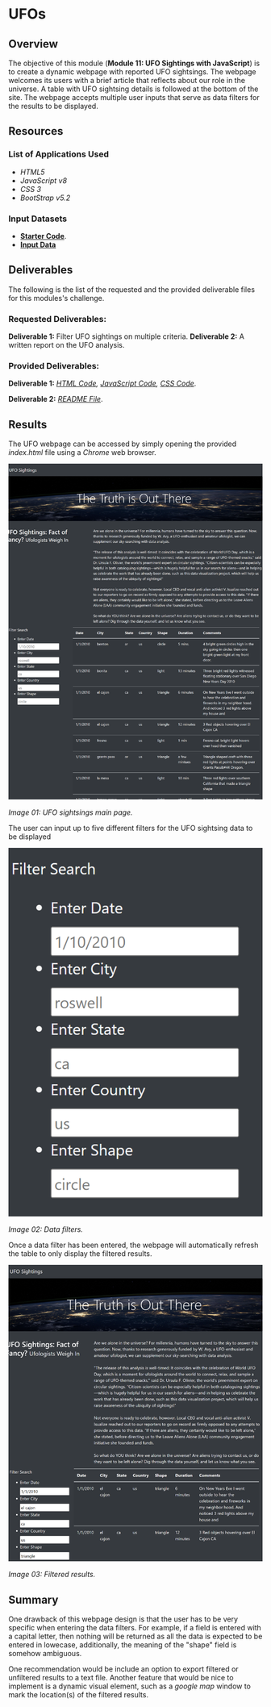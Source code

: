 # UFOs

## Overview

The objective of this module (**Module 11: UFO Sightings with JavaScript**) is to create a dynamic webpage with reported UFO sightsings. The webpage welcomes its users with a brief article that reflects about our role in the universe. A table with UFO sightsing details is followed at the bottom of the site. The webpage accepts multiple user inputs that serve as data filters for the results to be displayed.

## Resources

### List of Applications Used

* *HTML5*
* *JavaScript v8*
* *CSS 3*
* *BootStrap v5.2*

### Input Datasets

* **[Starter Code](https://2u-data-curriculum-team.s3.amazonaws.com/dataviz-online/module_11/ufo_starterCode.js)**.
* **[Input Data](https://2u-data-curriculum-team.s3.amazonaws.com/dataviz-online/module_11/data.js)**

## Deliverables

The following is the list of the requested and the provided deliverable files for this modules's challenge.

### Requested Deliverables:

**Deliverable 1:** Filter UFO sightings on multiple criteria.
**Deliverable 2:** A written report on the UFO analysis.

### Provided Deliverables:

**Deliverable 1:** *[HTML Code](./index.html), [JavaScript Code](./static/js/app.js), [CSS Code](./static/css/style.css)*.

**Deliverable 2:** *[README File](./README.md)*.

## Results

The UFO webpage can be accessed by simply opening the provided *index.html* file using a *Chrome* web browser.

![Image 01](./Resources/WebPage_Main.png)

*Image 01: UFO sightsings main page.*

The user can input up to five different filters for the UFO sightsing data to be displayed

![Image 02](./Resources/WebPage_Filters.png)

*Image 02: Data filters.*

Once a data filter has been entered, the webpage will automatically refresh the table to only display the filtered results.

![Image 03](./Resources/WebPage_Filtered.png)

*Image 03: Filtered results.*

## Summary

One drawback of this webpage design is that the user has to be very specific when entering the data filters. For example, if a field is entered with a capital letter, then nothing will be returned as all the data is expected to be entered in lowecase, additionally, the meaning of the "shape" field is somehow ambiguous.

One recommendation would be include an option to export filtered or unfiltered results to a text file. Another feature that would be nice to implement is a dynamic visual element, such as a *google map* window to mark the location(s) of the filtered results.